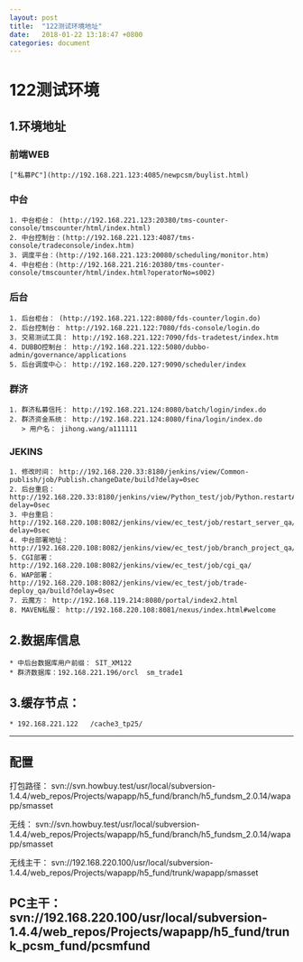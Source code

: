 ```yaml
---
layout: post
title:  "122测试环境地址"
date:   2018-01-22 13:18:47 +0800
categories: document
---
```

# 122测试环境
## 1.环境地址

### 前端WEB

	["私募PC"](http://192.168.221.123:4085/newpcsm/buylist.html)
  [2]: http://192.168.221.123:4085/newpcsm/buylist.html

### 中台
	1. 中台柜台： (http://192.168.221.123:20380/tms-counter-console/tmscounter/html/index.html)
	2. 中台控制台：(http://192.168.221.123:4087/tms-console/tradeconsole/index.htm)
	3. 调度平台：(http://192.168.221.123:20080/scheduling/monitor.htm)
	4. 中台柜台：(http://192.168.221.216:20380/tms-counter-console/tmscounter/html/index.html?operatorNo=s002)

### 后台
	1. 后台柜台： (http://192.168.221.122:8080/fds-counter/login.do)
	2. 后台控制台： http://192.168.221.122:7080/fds-console/login.do
	3. 交易测试工具： http://192.168.221.122:7090/fds-tradetest/index.htm
	4. DUBBO控制台： http://192.168.221.122:5080/dubbo-admin/governance/applications
	5. 后台调度中心： http://192.168.220.127:9090/scheduler/index

### 群济
	1. 群济私募信托： http://192.168.221.124:8080/batch/login/index.do
	2. 群济资金系统： http://192.168.221.124:8080/fina/login/index.do
	   > 用户名： jihong.wang/a111111

### JEKINS
	1. 修改时间： http://192.168.220.33:8180/jenkins/view/Common-publish/job/Publish.changeDate/build?delay=0sec
	2. 后台重启： http://192.168.220.33:8180/jenkins/view/Python_test/job/Python.restartAll/build?delay=0sec
	3. 中台重启： http://192.168.220.108:8082/jenkins/view/ec_test/job/restart_server_qa/build?delay=0sec
	4. 中台部署地址： http://192.168.220.108:8082/jenkins/view/ec_test/job/branch_project_qa/
	5. CGI部署： http://192.168.220.108:8082/jenkins/view/ec_test/job/cgi_qa/
	6. WAP部署： http://192.168.220.108:8082/jenkins/view/ec_test/job/trade-deploy_qa/build?delay=0sec
	7. 云魔方： http://192.168.119.214:8080/portal/index2.html
	8. MAVEN私服： http://192.168.220.108:8081/nexus/index.html#welcome

## 2.数据库信息
	* 中后台数据库用户前缀： SIT_XM122
	* 群济数据库：192.168.221.196/orcl  sm_trade1

## 3.缓存节点：
	* 192.168.221.122   /cache3_tp25/

-------
## 配置
打包路径：
svn://svn.howbuy.test/usr/local/subversion-1.4.4/web_repos/Projects/wapapp/h5_fund/branch/h5_fundsm_2.0.14/wapapp/smasset

无线：
svn://svn.howbuy.test/usr/local/subversion-1.4.4/web_repos/Projects/wapapp/h5_fund/branch/h5_fundsm_2.0.14/wapapp/smasset

无线主干：
svn://192.168.220.100/usr/local/subversion-1.4.4/web_repos/Projects/wapapp/h5_fund/trunk/wapapp/smasset


PC主干：
svn://192.168.220.100/usr/local/subversion-1.4.4/web_repos/Projects/wapapp/h5_fund/trunk_pcsm_fund/pcsmfund
-------
